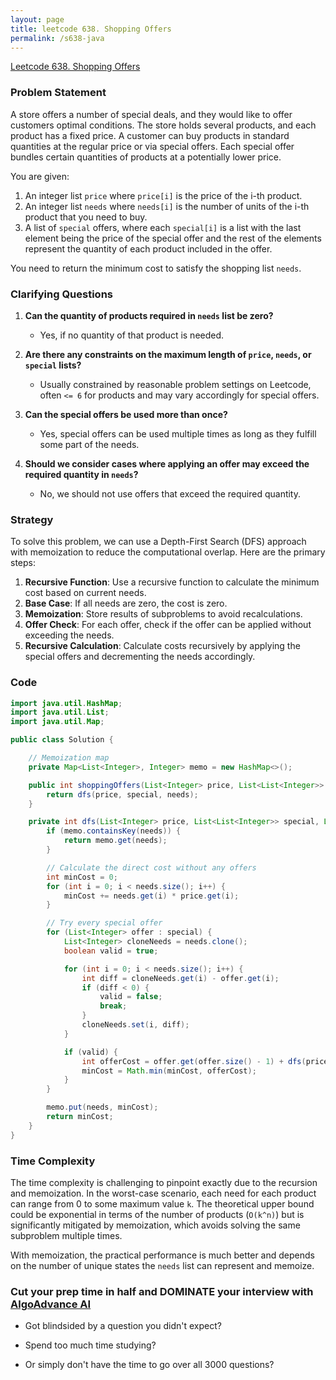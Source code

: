 ```yaml
---
layout: page
title: leetcode 638. Shopping Offers
permalink: /s638-java
---
```

[Leetcode 638. Shopping Offers](https://algoadvance.github.io/algoadvance/l638)
### Problem Statement

A store offers a number of special deals, and they would like to offer customers optimal conditions. The store holds several products, and each product has a fixed price. A customer can buy products in standard quantities at the regular price or via special offers. Each special offer bundles certain quantities of products at a potentially lower price. 

You are given:
1. An integer list `price` where `price[i]` is the price of the i-th product.
2. An integer list `needs` where `needs[i]` is the number of units of the i-th product that you need to buy.
3. A list of `special` offers, where each `special[i]` is a list with the last element being the price of the special offer and the rest of the elements represent the quantity of each product included in the offer.

You need to return the minimum cost to satisfy the shopping list `needs`.

### Clarifying Questions

1. **Can the quantity of products required in `needs` list be zero?**
   - Yes, if no quantity of that product is needed.

2. **Are there any constraints on the maximum length of `price`, `needs`, or `special` lists?**
   - Usually constrained by reasonable problem settings on Leetcode, often `<= 6` for products and may vary accordingly for special offers.

3. **Can the special offers be used more than once?**
   - Yes, special offers can be used multiple times as long as they fulfill some part of the needs.

4. **Should we consider cases where applying an offer may exceed the required quantity in `needs`?**
   - No, we should not use offers that exceed the required quantity.

### Strategy

To solve this problem, we can use a Depth-First Search (DFS) approach with memoization to reduce the computational overlap. Here are the primary steps:

1. **Recursive Function**: Use a recursive function to calculate the minimum cost based on current needs.
2. **Base Case**: If all needs are zero, the cost is zero.
3. **Memoization**: Store results of subproblems to avoid recalculations.
4. **Offer Check**: For each offer, check if the offer can be applied without exceeding the needs.
5. **Recursive Calculation**: Calculate costs recursively by applying the special offers and decrementing the needs accordingly.

### Code

```java
import java.util.HashMap;
import java.util.List;
import java.util.Map;

public class Solution {

    // Memoization map
    private Map<List<Integer>, Integer> memo = new HashMap<>();

    public int shoppingOffers(List<Integer> price, List<List<Integer>> special, List<Integer> needs) {
        return dfs(price, special, needs);
    }

    private int dfs(List<Integer> price, List<List<Integer>> special, List<Integer> needs) {
        if (memo.containsKey(needs)) {
            return memo.get(needs);
        }

        // Calculate the direct cost without any offers
        int minCost = 0;
        for (int i = 0; i < needs.size(); i++) {
            minCost += needs.get(i) * price.get(i);
        }

        // Try every special offer
        for (List<Integer> offer : special) {
            List<Integer> cloneNeeds = needs.clone();
            boolean valid = true;

            for (int i = 0; i < needs.size(); i++) {
                int diff = cloneNeeds.get(i) - offer.get(i);
                if (diff < 0) {
                    valid = false;
                    break;
                }
                cloneNeeds.set(i, diff);
            }

            if (valid) {
                int offerCost = offer.get(offer.size() - 1) + dfs(price, special, cloneNeeds);
                minCost = Math.min(minCost, offerCost);
            }
        }

        memo.put(needs, minCost);
        return minCost;
    }
}
```

### Time Complexity

The time complexity is challenging to pinpoint exactly due to the recursion and memoization. In the worst-case scenario, each need for each product can range from 0 to some maximum value `k`. The theoretical upper bound could be exponential in terms of the number of products (`O(k^n)`) but is significantly mitigated by memoization, which avoids solving the same subproblem multiple times.

With memoization, the practical performance is much better and depends on the number of unique states the `needs` list can represent and memoize.


### Cut your prep time in half and DOMINATE your interview with [AlgoAdvance AI](https://algoAdvance.com)

- Got blindsided by a question you didn't expect?

- Spend too much time studying?

- Or simply don't have the time to go over all 3000 questions?

